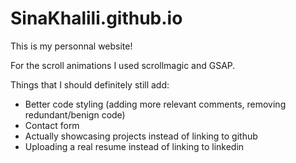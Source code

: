 # SinaKhalili.github.io

This is my personnal website! 

For the scroll animations I used scrollmagic and GSAP.

Things that I should definitely still add: 
  - Better code styling (adding more relevant comments, removing redundant/benign code)
  - Contact form
  - Actually showcasing projects instead of linking to github
  - Uploading a real resume instead of linking to linkedin
